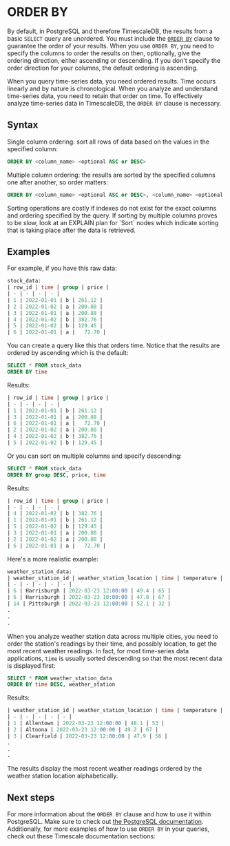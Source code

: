 # ORDER BY
By default, in PostgreSQL and therefore TimescaleDB, the results from a basic
`SELECT` query are unordered. You must include the [`ORDER BY`][orderby-postgres]
clause to guarantee the order of your results. When you use `ORDER BY`, you need
to specify the columns to order the results on then, optionally, give the
ordering direction, either ascending or descending. If you don't specify the
order direction for your columns, the default ordering is ascending.

When you query time-series data, you need ordered results. Time occurs linearly
and by nature is chronological. When you analyze and understand time-series
data, you need to retain that order on time. To effectively analyze time-series
data in TimescaleDB, the `ORDER BY` clause is necessary.

## Syntax
Single column ordering: sort all rows of data based on the values in the
specified column:

```sql
ORDER BY <column_name> <optional ASC or DESC>
```

Multiple column ordering: the results are sorted by the specified columns one
after another, so order matters:

```sql
ORDER BY <column_name> <optional ASC or DESC>, <column_name> <optional ASC or DESC>, …
```

<highlight type="note">
Sorting operations are costly if indexes do not exist for the exact columns and
ordering specified by the query. If sorting by multiple columns proves to be slow,
look at an EXPLAIN plan for `Sort` nodes which indicate sorting that is taking
place after the data is retrieved.
</highlight>

## Examples
For example, if you have this raw  data:

```sql
stock_data:
| row_id | time | group | price | 
| - | - | - | - |
| 1 | 2022-01-01 | b | 261.12 | 
| 2 | 2022-01-02 | a | 200.88 | 
| 3 | 2022-01-01 | a | 200.88 | 
| 4 | 2022-01-02 | b | 382.76 | 
| 5 | 2022-01-02 | b | 129.45 | 
| 6 | 2022-01-01 | a |   72.70 | 
```

You can create a query like this that orders time. Notice that the results are
ordered by ascending which is the default:

```sql
SELECT * FROM stock_data
ORDER BY time
```

Results:

```sql
| row_id | time | group | price | 
| - | - | - | - |
| 1 | 2022-01-01 | b | 261.12 | 
| 3 | 2022-01-01 | a | 200.88 |
| 6 | 2022-01-01 | a |   72.70 | 
| 2 | 2022-01-02 | a | 200.88 | 
| 4 | 2022-01-02 | b | 382.76 | 
| 5 | 2022-01-02 | b | 129.45 | 
```

Or you can sort on multiple columns and specify descending:

```sql
SELECT * FROM stock_data
ORDER BY group DESC, price, time
```

Results:

```sql
| row_id | time | group | price | 
| - | - | - | - |
| 4 | 2022-01-02 | b | 382.76 |
| 1 | 2022-01-01 | b | 261.12 |
| 5 | 2022-01-02 | b | 129.45 | 
| 3 | 2022-01-01 | a | 200.88 |
| 2 | 2022-01-02 | a | 200.88 |
| 6 | 2022-01-01 | a |   72.70 |
```

Here's a more realistic example:

```sql
weather_station_data: 
| weather_station_id | weather_station_location | time | temperature | humidity |
| - | - | - | - | - |
| 6 | Harrisburgh | 2022-03-23 12:00:00 | 49.4 | 65 |
| 6 | Harrisburgh | 2022-03-23 10:00:00 | 47.8 | 67 |
| 14 | Pittsburgh | 2022-03-23 12:00:00 | 52.1 | 32 |
.
.
.
```

When you analyze weather station data across multiple cities, you need to order
the station's readings by their time, and possibly location, to get the most
recent weather readings. In fact, for most time-series data applications, `time`
is usually sorted descending so that the most recent data is displayed first:

```sql
SELECT * FROM weather_station_data
ORDER BY time DESC, weather_station
```

Results:

```sql
| weather_station_id | weather_station_location | time | temperature | humidity |
| - | - | - | - | - |
| 1 | Allentown | 2022-03-23 12:00:00 | 48.1 | 53 |
| 2 | Altoona | 2022-03-23 12:00:00 | 49.2 | 67 |
| 3 | Clearfield | 2022-03-23 12:00:00 | 47.9 | 56 |
. 
. 
. 
```

The results display the most recent weather readings ordered by the weather
station location alphabetically.

## Next steps
For more information about the `ORDER BY` clause and how to use it within
PostgreSQL. Make sure to check out [the PostgreSQL documentation][postgres-docs].
Additionally, for more examples of how to use `ORDER BY` in your queries, check
out these Timescale documentation sections:

<!---
Include links to examples in docs here
-->

[orderby-postgres]: https://www.postgresql.org/docs/current/queries-order.html
[postgres-docs]: https://www.postgresql.org/docs/currentqueries-order.html
